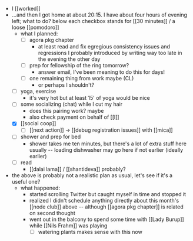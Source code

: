 - I [[worked]]
- …and then I got home at about 20:15. I have about four hours of evening left; what to do? below each checkbox stands for [[30 minutes]] / a loose [[pomodoro]]
  - what I planned:
    - [ ] agora pkg chapter
      - at least read and fix egregious consistency issues and regressions I probably introduced by writing way too late in the evening the other day
    - [ ] prep for fellowship of the ring tomorrow?
      - answer email, I've been meaning to do this for days!
    - [ ] one remaining thing from work maybe (CL)
      - or perhaps I shouldn't?
   - [ ] yoga, exercise
      - it's very hot but at least 15' of yoga would be nice
    - [ ] some socializing (chat) while I cut my hair
      - does this pairing work? maybe
      - also check payment on behalf of [[l]] 
    - [x] [[social coop]]
      - [ ] [[next action]] -> [[debug registration issues]] with [[mica]]
    - [ ] shower and prep for bed
      - shower takes me ten minutes, but there's a lot of extra stuff here usually -- loading dishwasher may go here if not earlier (ideally earlier)
    - [ ] read
      - [[dalai lama]] / [[shantideva]] probably?
- the above is probably not a realistic plan as usual, let's see if it's a useful one?
  - what happened:
    - started scrolling Twitter but caught myself in time and stopped it
    - realized I didn't schedule anything directly about this month's [[node club]] above -- although [[agora pkg chapter]] is related on second thought
    - went out in the balcony to spend some time with [[Lady Burup]] while [[Nils Frahm]] was playing
      - [ ] watering plants makes sense with this now
